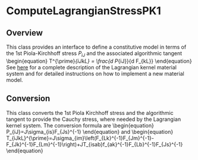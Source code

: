 # ComputeLagrangianStressPK1

## Overview

This class provides an interface to define a constitutive model in 
terms of the 1st Piola-Kirchhoff stress $P_{iJ}$ and the 
associated algorithmic tangent
\begin{equation}
      T^{\prime}_{iJkL} = \frac{d P_{iJ}}{d F_{kL}}
\end{equation}
See [here](NewMaterialSystem.md) for a complete description of the Lagrangian
kernel material system and for detailed instructions on how to implement
a new material model.

## Conversion

This class converts the 1st Piola Kirchhoff stress and the
algorithmic tangent to provide the Cauchy stress,
where needed by the Lagrangian kernel system.
The conversion formula are
\begin{equation}
      P_{iJ}=J\sigma_{is}F_{Js}^{-1}
\end{equation}
and
\begin{equation}
      T_{iJkL}^{\prime}=J\sigma_{im}\left(F_{Lk}^{-1}F_{Jm}^{-1}-F_{Jk}^{-1}F_{Lm}^{-1}\right)+JT_{isab}f_{ak}^{-1}F_{Lb}^{-1}F_{Js}^{-1}
\end{equation}

